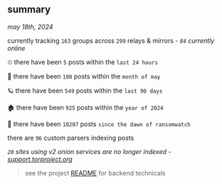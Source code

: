 
## summary
_may 18th, 2024_

currently tracking `163` groups across `299` relays & mirrors - _`84` currently online_

⏲ there have been `5` posts within the `last 24 hours`

🦈 there have been `108` posts within the `month of may`

🪐 there have been `549` posts within the `last 90 days`

🏚 there have been `925` posts within the `year of 2024`

🦕 there have been `10207` posts `since the dawn of ransomwatch`

there are `96` custom parsers indexing posts

_`20` sites using v2 onion services are no longer indexed - [support.torproject.org](https://support.torproject.org/onionservices/v2-deprecation/)_

> see the project [README](https://github.com/joshhighet/ransomwatch#ransomwatch--) for backend technicals
